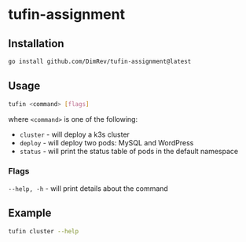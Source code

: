 # tufin-assignment

## Installation

```bash
go install github.com/DimRev/tufin-assignment@latest
```

## Usage

```bash
tufin <command> [flags]
```

where `<command>` is one of the following:

- `cluster` - will deploy a k3s cluster
- `deploy` - will deploy two pods: MySQL and WordPress
- `status` - will print the status table of pods in the default namespace

### Flags

`--help, -h` - will print details about the command

## Example

```bash
tufin cluster --help
```
